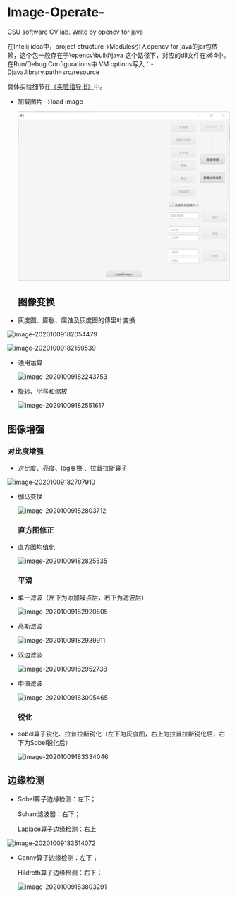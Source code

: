 # Image-Operate-
CSU software CV lab. Write by opencv for java

在Intelij idea中，project structure->Modules引入opencv for java的jar包依赖，这个包一般存在于\opencv\build\java 这个路径下，对应的dll文件在x64中。
在Run/Debug Configurations中 VM options写入：-Djava.library.path=src/resource



具体实验细节在[《实验指导书》](https://github.com/softwareX4/Image-Operate-/blob/master/ImageOperate/实验指导书.docx)中。



- 加载图片——>load image

  ![image-20201009181954995](https://github.com/softwareX4/Image-Operate-/blob/master/ImageOperate/images/image-20201009181954995.png)

  

  ## 图像变换

- 灰度图、膨胀、腐蚀及灰度图的傅里叶变换

![image-20201009182054479](C:\Users\辰巳\AppData\Roaming\Typora\typora-user-images\image-20201009182054479.png)

![image-20201009182150539](C:\Users\辰巳\AppData\Roaming\Typora\typora-user-images\image-20201009182150539.png)

- 通用运算

  ![image-20201009182243753](C:\Users\辰巳\AppData\Roaming\Typora\typora-user-images\image-20201009182243753.png)

- 旋转、平移和缩放

  ![image-20201009182551617](C:\Users\辰巳\AppData\Roaming\Typora\typora-user-images\image-20201009182551617.png)

  

## 图像增强



### 对比度增强

- 对比度、亮度、log变换 、拉普拉斯算子

![image-20201009182707910](C:\Users\辰巳\AppData\Roaming\Typora\typora-user-images\image-20201009182707910.png)

- 伽马变换

  ![image-20201009182803712](C:\Users\辰巳\AppData\Roaming\Typora\typora-user-images\image-20201009182803712.png)

  ### 直方图修正

  

- 直方图均值化

  ![image-20201009182825535](C:\Users\辰巳\AppData\Roaming\Typora\typora-user-images\image-20201009182825535.png)

  

  ### 平滑

- 单一滤波（左下为添加噪点后，右下为滤波后）

  ![image-20201009182920805](C:\Users\辰巳\AppData\Roaming\Typora\typora-user-images\image-20201009182920805.png)

  

- 高斯滤波

  ![image-20201009182939911](C:\Users\辰巳\AppData\Roaming\Typora\typora-user-images\image-20201009182939911.png)

  

- 双边滤波

  ![image-20201009182952738](C:\Users\辰巳\AppData\Roaming\Typora\typora-user-images\image-20201009182952738.png)

- 中值滤波

  ![image-20201009183005465](C:\Users\辰巳\AppData\Roaming\Typora\typora-user-images\image-20201009183005465.png)

  

  ### 锐化

- sobel算子锐化、拉普拉斯锐化（左下为灰度图，右上为拉普拉斯锐化后，右下为Sobel锐化后）

  ![image-20201009183334046](C:\Users\辰巳\AppData\Roaming\Typora\typora-user-images\image-20201009183334046.png)



## 边缘检测



- Sobel算子边缘检测：左下；

  Scharr滤波器：右下；

  Laplace算子边缘检测：右上

![image-20201009183514072](C:\Users\辰巳\AppData\Roaming\Typora\typora-user-images\image-20201009183514072.png)



- Canny算子边缘检测：左下；

  Hildreth算子边缘检测：右下；

  ![image-20201009183803291](C:\Users\辰巳\AppData\Roaming\Typora\typora-user-images\image-20201009183803291.png)